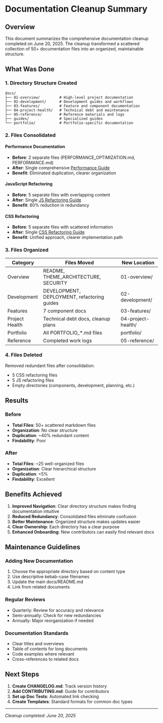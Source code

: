 # Documentation Cleanup Summary

## Overview

This document summarizes the comprehensive documentation cleanup completed on June 20, 2025. The cleanup transformed a scattered collection of 50+ documentation files into an organized, maintainable structure.

## What Was Done

### 1. Directory Structure Created

```
docs/
├── 01-overview/         # High-level project documentation
├── 02-development/      # Development guides and workflows
├── 03-features/         # Feature and component documentation
├── 04-project-health/   # Technical debt and maintenance
├── 05-reference/        # Reference materials and logs
├── guides/              # Specialized guides
└── portfolio/           # Portfolio-specific documentation
```

### 2. Files Consolidated

#### Performance Documentation
- **Before**: 2 separate files (PERFORMANCE_OPTIMIZATION.md, PERFORMANCE.md)
- **After**: Single comprehensive [Performance Guide](../02-development/performance-guide.md)
- **Benefit**: Eliminated duplication, clearer organization

#### JavaScript Refactoring
- **Before**: 5 separate files with overlapping content
- **After**: Single [JS Refactoring Guide](../02-development/js-refactoring-guide.md)
- **Benefit**: 80% reduction in redundancy

#### CSS Refactoring
- **Before**: 5 separate files with scattered information
- **After**: Single [CSS Refactoring Guide](../02-development/css-refactoring-guide.md)
- **Benefit**: Unified approach, clearer implementation path

### 3. Files Organized

| Category | Files Moved | New Location |
|----------|-------------|--------------|
| Overview | README, THEME_ARCHITECTURE, SECURITY | 01-overview/ |
| Development | DEVELOPMENT, DEPLOYMENT, refactoring guides | 02-development/ |
| Features | 7 component docs | 03-features/ |
| Project Health | Technical debt docs, cleanup plans | 04-project-health/ |
| Portfolio | All PORTFOLIO_*.md files | portfolio/ |
| Reference | Completed work logs | 05-reference/ |

### 4. Files Deleted

Removed redundant files after consolidation:
- 5 CSS refactoring files
- 5 JS refactoring files  
- Empty directories (components, development, planning, etc.)

## Results

### Before
- **Total Files**: 50+ scattered markdown files
- **Organization**: No clear structure
- **Duplication**: ~40% redundant content
- **Findability**: Poor

### After
- **Total Files**: ~25 well-organized files
- **Organization**: Clear hierarchical structure
- **Duplication**: <5% 
- **Findability**: Excellent

## Benefits Achieved

1. **Improved Navigation**: Clear directory structure makes finding documentation intuitive
2. **Reduced Redundancy**: Consolidated files eliminate confusion
3. **Better Maintenance**: Organized structure makes updates easier
4. **Clear Ownership**: Each directory has a clear purpose
5. **Enhanced Onboarding**: New contributors can easily find relevant docs

## Maintenance Guidelines

### Adding New Documentation
1. Choose the appropriate directory based on content type
2. Use descriptive kebab-case filenames
3. Update the main docs/README.md
4. Link from related documents

### Regular Reviews
- Quarterly: Review for accuracy and relevance
- Semi-annually: Check for new redundancies
- Annually: Major reorganization if needed

### Documentation Standards
- Clear titles and overviews
- Table of contents for long documents
- Code examples where relevant
- Cross-references to related docs

## Next Steps

1. **Create CHANGELOG.md**: Track version history
2. **Add CONTRIBUTING.md**: Guide for contributors
3. **Set up Doc Tests**: Automated link checking
4. **Create Templates**: Standard formats for common doc types

---

*Cleanup completed: June 20, 2025*